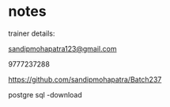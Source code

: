 # notes

trainer details:

sandipmohapatra123@gmail.com

9777237288



https://github.com/sandipmohapatra/Batch237

postgre sql -download




